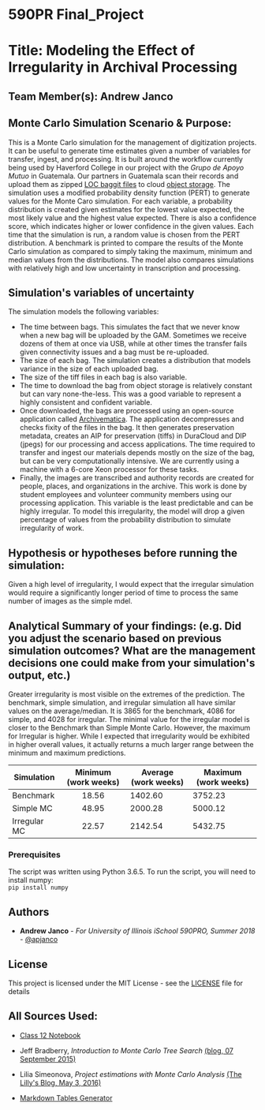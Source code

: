 # 590PR Final_Project
# Title: Modeling the Effect of Irregularity in Archival Processing
## Team Member(s): Andrew Janco

## Monte Carlo Simulation Scenario & Purpose:<br>
This is a Monte Carlo simulation for the management of digitization projects.  It can be useful to generate time estimates given a number of variables for transfer, ingest, and processing.  It is built around the workflow currently being used by Haverford College in our project with the *Grupo de Apoyo Mutuo* in Guatemala.  Our partners in Guatemala scan their records and upload them as zipped [LOC baggit files](https://tools.ietf.org/id/draft-kunze-bagit-14.txt) to cloud [object storage](https://www.digitalocean.com/products/storage/).  The simulation uses a modified probability density function (PERT) to generate values for the Monte Caro simulation.  For each variable, a probability distribution is created given estimates for the lowest value expected, the most likely value and the highest value expected.  There is also a confidence score, which indicates higher or lower confidence in the given values.  Each time that the simulation is run, a random value is chosen from the PERT distribution.  A benchmark is printed to compare the results of the Monte Carlo simulation as compared to simply taking the maximum, minimum and median values from the distributions.  The model also compares simulations with relatively high and low uncertainty in transcription and processing.       

## Simulation's variables of uncertainty
The simulation models the following variables:
- The time between bags.  This simulates the fact that we never know when a new bag will be uploaded by the GAM.  Sometimes we receive dozens of them at once via USB, while at other times the transfer fails given connectivity issues and a bag must be re-uploaded. 
- The size of each bag.  The simulation creates a distribution that models variance in the size of each uploaded bag.  
- The size of the tiff files in each bag is also variable.  
- The time to download the bag from object storage is relatively constant but can vary none-the-less.  This was a good variable to represent a highly consistent and confident variable. 
- Once downloaded, the bags are processed using an open-source application called [Archivematica](https://www.archivematica.org/en/). The application decompresses and checks fixity of the files in the bag.  It then generates preservation metadata, creates an AIP for preservation (tiffs) in DuraCloud and DIP (jpegs) for our processing and access applications.  The time required to transfer and ingest our materials depends mostly on the size of the bag, but can be very computationally intensive.  We are currently using a machine with a 6-core Xeon processor for these tasks. 
- Finally, the images are transcribed and authority records are created for people, places, and organizations in the archive.  This work is done by student employees and volunteer community members using our processing application.  This variable is the least predictable and can be highly irregular.  To model this irregularity, the model will drop a given percentage of values from the probability distribution to simulate irregularity of work. 

## Hypothesis or hypotheses before running the simulation:
Given a high level of irregularity, I would expect that the irregular simulation would require a significantly longer period of time to process the same number of images as the simple mdel.

## Analytical Summary of your findings: (e.g. Did you adjust the scenario based on previous simulation outcomes?  What are the management decisions one could make from your simulation's output, etc.)
Greater irregularity is most visible on the extremes of the prediction.  The benchmark, simple simulation, and irregular simulation all have similar values on the average/median.  It is 3865 for the benchmark, 4086 for simple, and 4028 for irregular.  The minimal value for the irregular model is closer to the Benchmark than Simple Monte Carlo.  However, the maximum for Irregular is higher. While I expected that irregularity would be exhibited in higher overall values, it actually returns a much larger range between the minimum and maximum predictions.  

| Simulation   | Minimum (work weeks) | Average (work weeks) | Maximum (work weeks) |
|--------------|:--------------------:|----------------------|----------------------|
| Benchmark    | 18.56                | 1402.60              | 3752.23              |
| Simple MC    | 48.95                | 2000.28              | 5000.12              |
| Irregular MC | 22.57                | 2142.54              | 5432.75              |

### Prerequisites
The script was written using Python 3.6.5. 
To run the script, you will need to install numpy:<br>
`pip install numpy`

## Authors

* **Andrew Janco** - *For University of Illinois iSchool 590PRO, Summer 2018* - [@apjanco](https://github.com/apjanco)

## License

This project is licensed under the MIT License - see the [LICENSE](LICENSE) file for details

## All Sources Used:
- [Class 12 Notebook](https://github.com/iSchool-590PR-2018-Summer/in-class-examples/blob/master/class12_Prob_Distributions.ipynb)

- Jeff Bradberry, *Introduction to Monte Carlo Tree Search* [(blog, 07 September 2015)](https://jeffbradberry.com/posts/2015/09/intro-to-monte-carlo-tree-search/)
- Lilia Simeonova, *Project estimations with Monte Carlo Analysis* [(The Lilly's Blog, May 3, 2016)](http://thelillysblog.com/2016/05/03/project-estimations-with-monte-carlo-analysis/)

- [Markdown Tables Generator](https://www.tablesgenerator.com/markdown_tables)


